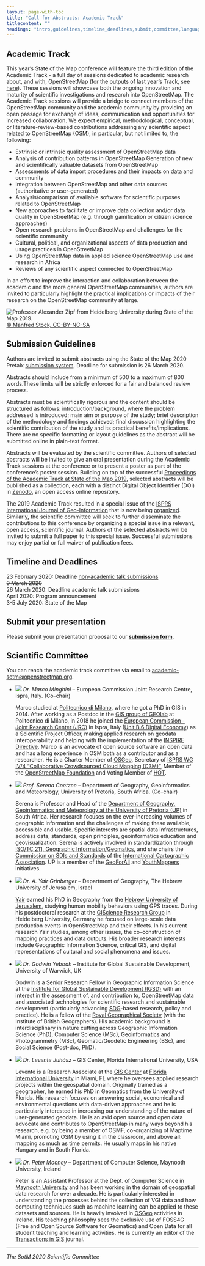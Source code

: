 ```yaml
---
layout: page-with-toc
title: "Call for Abstracts: Academic Track"
titlecontent: ""
headings: "intro,guidelines,timeline_deadlines,submit,committee,language,recording,travel_costs_visa,proceedings"
---
```


<h2 id="intro">Academic Track</h2>

This year’s State of the Map conference will feature the third edition of the Academic Track - a full day of sessions dedicated to academic research about, and with, OpenStreetMap (for the outputs of last year’s Track, see [here](https://2019.stateofthemap.org/academic_programme/)). These sessions will showcase both the ongoing innovation and maturity of scientific investigations and research into OpenStreetMap. The Academic Track sessions will provide a bridge to connect members of the OpenStreetMap community and the academic community by providing an open passage for exchange of ideas, communication and opportunities for increased collaboration. We expect empirical, methodological, conceptual, or literature-review-based contributions addressing any scientific aspect related to OpenStreetMap (OSM), in particular, but not limited to, the following:

  * Extrinsic or intrinsic quality assessment of OpenStreetMap data
  * Analysis of contribution patterns in OpenStreetMap
Generation of new and scientifically valuable datasets from OpenStreetMap
  * Assessments of data import procedures and their impacts on data and community
  * Integration between OpenStreetMap and other data sources (authoritative or user-generated)
  * Analysis/comparison of available software for scientific purposes related to OpenStreetMap
  * New approaches to facilitate or improve data collection and/or data quality in OpenStreetMap (e.g. through gamification or citizen science approaches)
  * Open research problems in OpenStreetMap and challenges for the scientific community
  * Cultural, political, and organizational aspects of data production and usage practices in OpenStreetMap
  * Using OpenStreetMap data in applied science
OpenStreetMap use and research in Africa
  * Reviews of any scientific aspect connected to OpenStreetMap

In an effort to improve the interaction and collaboration between the academic and the more general OpenStreetMap communities, authors are invited to particularly highlight the practical implications or impacts of their research on the OpenStreetMap community at large.

<div class="img-with-credits">
  <img src="https://live.staticflickr.com/65535/48772425261_a9cee53a06_c_d.jpg" alt="Professor Alexander Zipf from Heidelberg University during State of the Map 2019.">
  <a href="https://www.flickr.com/photos/23246315@N08/48772425261/in/album-72157711004596931/"><span class="credits">© Manfred Stock, CC-BY-NC-SA</span></a>
</div>

<h2 id="guidelines">Submission Guidelines</h2>

Authors are invited to submit abstracts using the State of the Map 2020 Pretalx [submission system](https://pretalx.com/state-of-the-map-2020-academic-track/cfp). Deadline for submission is 26 March 2020.

Abstracts should include from a minimum of 500 to a maximum of 800 words.These limits will be strictly enforced for a fair and balanced review process.

Abstracts must be scientifically rigorous and the content should be structured as follows: introduction/background, where the problem addressed is introduced; main aim or purpose of the study; brief description of the methodology and findings achieved; final discussion highlighting the scientific contribution of the study and its practical benefits/implications.
There are no specific formatting or layout guidelines as the abstract will be submitted online in plain-text format.

Abstracts will be evaluated by the scientific committee. Authors of selected abstracts will be invited to give an oral presentation during the Academic Track sessions at the conference or to present a poster as part of the conference’s poster session. Building on top of the successful [Proceedings of the Academic Track at State of the Map 2019](https://zenodo.org/record/3405431#.XiXKJ3VKgQ8), selected abstracts will be published as a collection, each with a distinct Digital Object Identifier (DOI) in [Zenodo](https://zenodo.org/), an open access online repository.

The 2019 Academic Track resulted in a special issue of the [ISPRS International Journal of Geo-Information](https://www.mdpi.com/journal/ijgi) that is now being [organized](https://www.mdpi.com/journal/ijgi/special_issues/OpenStreetMap). Similarly, the scientific committee will seek to further disseminate the contributions to this conference by organizing a special issue in a relevant, open access, scientific journal. Authors of the selected abstracts will be invited to submit a full paper to this special issue. Successful submissions may enjoy partial or full waiver of publication fees.

<h2 id="timeline_deadlines">Timeline and Deadlines</h2>

23 February 2020: Deadline [non-academic talk submissions]({{site.baseurl}}/cfp)<br>
~~9 March 2020~~<br>
26 March 2020: Deadline academic talk submissions<br>
April 2020: Program announcement<br>
3-5 July 2020: State of the Map

<h2 id="submit">Submit your presentation</h2>

Please submit your presentation proposal to our **[submission form](https://pretalx.com/state-of-the-map-2020-academic-track/cfp)**.

<h2 id="committee">Scientific Committee</h2>

You can reach the academic track committee via email to <a href="mailto:academic-sotm@openstreetmap.org">academic-sotm@openstreetmap.org</a>.

* <img class="bio-pic" src="../../img/bios/Marco_Minghini.jpg">
  <em>Dr. Marco Minghini</em> &ndash;
  European Commission Joint Research Centre, Ispra, Italy. (Co-chair)

  Marco studied at [Politecnico di Milano](https://www.polimi.it/en/), where he got a PhD in GIS in 2014. After working as a Postdoc in the [GIS group of GEOlab](https://www.gisgeolab.polimi.it/) at Politecnico di Milano, in 2018 he joined the [European Commission - Joint Research Center (JRC)](https://ec.europa.eu/jrc/en) in Ispra, Italy ([Unit B.6 Digital Economy](https://ec.europa.eu/jrc/en/research-topic/digital-economy)) as a Scientific Project Officer, making applied research on geodata interoperability and helping with the implementation of the [INSPIRE Directive](https://inspire.ec.europa.eu/). Marco is an advocate of open source software an open data and has a long experience in OSM both as a contributor and as a researcher. He is a Charter Member of [OSGeo](https://www.osgeo.org/), Secretary of [ISPRS WG IV/4 “Collaborative Crowdsourced Cloud Mapping (C3M)”](http://www2.isprs.org/commissions/comm4/wg4.html), Member of the [OpenStreetMap Foundation](https://wiki.osmfoundation.org/wiki/Main_Page) and Voting Member of [HOT](https://www.hotosm.org/).

* <img class="bio-pic" src="../../img/bios/Serena_Coetzee.jpg">
  <em>Prof. Serena Coetzee</em> &ndash;
  Department of Geography, Geoinformatics and Meteorology, University of Pretoria, South Africa. (Co-chair)

  Serena is Professor and Head of the [Department of Geography, Geoinformatics and Meteorology at the University of Pretoria (UP)](http://www.up.ac.za/ggm) in South Africa. Her research focuses on the ever-increasing volumes of geographic information and the challenges of making these available, accessible and usable. Specific interests are spatial data infrastructures, address data, standards, open principles, geoinformatics education and geovisualization. Serena is actively involved in standardization through [ISO/TC 211, Geographic Information/Geomatics](https://committee.iso.org/home/tc211), and she chairs the [Commission on SDIs and Standards](http://sdistandards.icaci.org/) of the [International Cartographic Association](http://www.icaci.org/). UP is a member of the [GeoForAll](https://isprs.education/#/) and [YouthMappers](http://www.youthmappers.org) initiatives.

* <img class="bio-pic" src="../../img/bios/Yair_Grinberger.jpg">
  <em>Dr. A. Yair Grinberger</em> &ndash;
  Department of Geography, The Hebrew University of Jerusalem, Israel

  [Yair](https://en.geography.huji.ac.il/people/yair-grinberger) earned his PhD in Geography from the [Hebrew University of Jerusalem](https://new.huji.ac.il/en), studying human mobility behaviors using GPS traces. During his postdoctoral research at the [GIScience Research Group](http://giscience.uni-hd.de/) in Heidelberg University, Germany he focused on large-scale data production events in OpenStreetMap and their effects. In his current research Yair studies, among other issues, the co-construction of mapping practices and data outputs. His broader research interests include Geographic Information Science, critical GIS, and digital representations of cultural and social phenomena and issues.

* <img class="bio-pic" src="../../img/bios/Godwin_Yeboah.jpg">
  <em>Dr. Godwin Yeboah</em> &ndash;
  Institute for Global Sustainable Development, University of Warwick, UK

  Godwin is a Senior Research Fellow in Geographic Information Science at the [Institute for Global Sustainable Development (IGSD)](https://warwick.ac.uk/igsd/) with an interest in the assessment of, and contribution to, OpenStreetMap data and associated technologies for scientific research and sustainable development (particularly advancing [SDG](https://sustainabledevelopment.un.org/sdgs)-based research, policy and practice). He is a fellow of the [Royal Geographical Society](https://www.rgs.org/) (with the Institute of British Geographers). His academic background is interdisciplinary in nature cutting across Geographic Information Science (PhD), Computer Science (MSc), Geoinformatics and Photogrammetry (MSc), Geomatic/Geodetic Engineering (BSc), and Social Science (Post-doc, PhD).

* <img class="bio-pic" src="../../img/bios/Levente_Juhasz.jpg">
  <em>Dr. Levente Juhász</em> &ndash;
  GIS Center, Florida International University, USA

  Levente is a Research Associate at the [GIS Center](https://maps.fiu.edu/) at [Florida International University](https://www.fiu.edu/) in Miami, FL where he oversees applied research projects within the geospatial domain. Originally trained as a geographer, he earned his PhD in Geomatics from the University of Florida. His research focuses on answering social, economical and environmental questions with data-driven approaches and he is particularly interested in increasing our understanding of the nature of user-generated geodata. He is an avid open source and open data advocate and contributes to OpenStreetMap in many ways beyond his research, e.g. by being a member of OSMF, co-organizing of Maptime Miami, promoting OSM by using it in the classroom, and above all: mapping as much as time permits. He usually maps in his native Hungary and in South Florida.

* <img class="bio-pic" src="../../img/bios/Peter_Mooney.jpg">
  <em>Dr. Peter Mooney</em> &ndash;
  Department of Computer Science, Maynooth University, Ireland

  Peter is an Assistant Professor at the Dept. of Computer Science in [Maynooth University](https://www.maynoothuniversity.ie/) and has been working in the domain of geospatial data research for over a decade. He is particularly interested in understanding the processes behind the collection of VGI data and how computing techniques such as machine learning can be applied to these datasets and sources. He is heavily involved in [OSGeo](https://www.osgeo.org/) activities in Ireland. His teaching philosophy sees the exclusive use of FOSS4G (Free and Open Source Software for Geomatics) and Open Data for all student teaching and learning activities. He is currently an editor of the [Transactions in GIS](https://onlinelibrary.wiley.com/journal/14679671) journal.

<hr>

_The SotM 2020 Scientific Committee_
